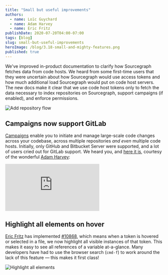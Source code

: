 ```yaml
---
title: "Small but useful improvements"
authors:
  - name: Loïc Guychard
  - name: Adam Harvey
  - name: Eric Fritz
publishDate: 2020-07-20T04:00-07:00
tags: [blog]
slug: small-but-useful-improvements
heroImage: /blog/3.18-small-and-mighty-features.png
published: true
---
```


We've improved in-product documentation to clarify how Sourcegraph fetches data from code hosts. We heard from some first-time users that they were uncertain about how Sourcegraph would use access tokens and how much additional load Sourcegraph would put on code host servers. The new docs make it clear that we use code host tokens only to fetch the data necessary to index repositories on Sourcegraph, support campaigns (if enabled), and enforce permissions.

![Add repository flow](https://storage.cloud.google.com/sourcegraph-assets/blog/3.18/add-repository-flow.png "Privacy feedback in Sourcegraph UI")

## Campaigns now support GitLab

[Campaigns](https://docs.sourcegraph.com/campaigns) enable you to initiate and manage large-scale code changes across your codebase, across multiple repositories _and even_ multiple code hosts. Initially, only GitHub and Bitbucket Server were supported, and a lot of users cried out for GitLab support. We heard you, and [here it is](https://github.com/sourcegraph/sourcegraph/issues/11586), courtesy of the wonderful [Adam Harvey](https://github.com/LawnGnome):

<div className="container">
  <div style={{padding:'56.25% 0 0 0', position:'relative'}}>
    <iframe src="https://www.youtube-nocookie.com/embed/KatiVJ4D3H4" style={{position:'absolute',top:0,left:0,width:'100%',height:'100%'}} frameBorder="0" webkitallowfullscreen="" mozallowfullscreen="" allowFullScreen=""></iframe>
  </div>
</div>

## Highlight all elements on hover

[Eric Fritz](https://github.com/efritz) has implemented [#10868](https://github.com/sourcegraph/sourcegraph/issues/10868), which means when a token is hovered or selected in a file, we now highlight all visible instances of that token. This makes it easy to see all references of a variable at-a-glance. Many developers have had to use the browser search (`cmd-f`) to work around the lack of this feature — this makes it first class!

![Highlight all elements](https://sourcegraphstatic.com/blog/3.18/highlight-all-elements.gif "Highlight all elements")
